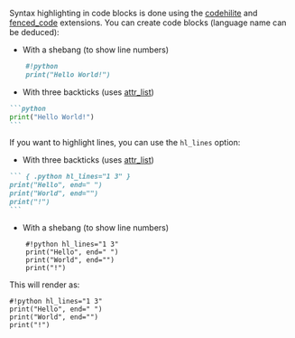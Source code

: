 [order]:       # (2)
[name]:        # (Syntax Highlighting)
[description]: # (Syntax highlighting in code blocks)

Syntax highlighting in code blocks is done using the [codehilite](https://python-markdown.github.io/extensions/code_hilite/) and [fenced_code](https://python-markdown.github.io/extensions/fenced_code_blocks/) extensions. You can create code blocks (language name can be deduced):

- With a shebang (to show line numbers)
```markdown
    #!python
    print("Hello World!")
```
- With three backticks (uses [attr_list](https://python-markdown.github.io/extensions/attr_list/))
````markdown
```python
print("Hello World!")
```
````

If you want to highlight lines, you can use the `hl_lines` option:

- With three backticks (uses [attr_list](https://python-markdown.github.io/extensions/attr_list/))
````markdown
``` { .python hl_lines="1 3" }
print("Hello", end=" ")
print("World", end="")
print("!")
```
````
- With a shebang (to show line numbers)
```
    #!python hl_lines="1 3"
    print("Hello", end=" ")
    print("World", end="")
    print("!")
```

This will render as:

    #!python hl_lines="1 3"
    print("Hello", end=" ")
    print("World", end="")
    print("!")